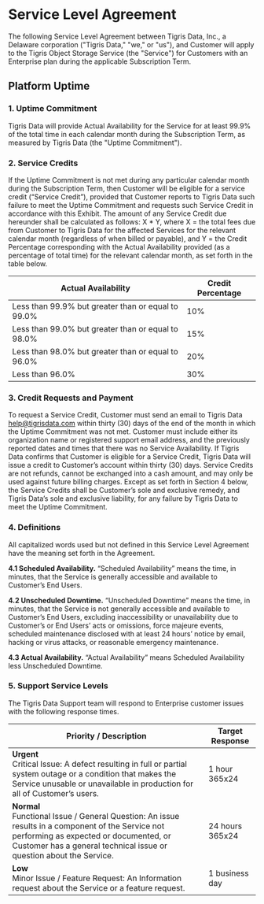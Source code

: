 # Service Level Agreement

The following Service Level Agreement between Tigris Data, Inc., a Delaware
corporation ("Tigris Data," "we," or "us"), and Customer will apply to the
Tigris Object Storage Service (the "Service") for Customers with an Enterprise
plan during the applicable Subscription Term.

## Platform Uptime

### 1. Uptime Commitment

Tigris Data will provide Actual Availability for the Service for at least 99.9%
of the total time in each calendar month during the Subscription Term, as
measured by Tigris Data (the "Uptime Commitment").

### 2. Service Credits

If the Uptime Commitment is not met during any particular calendar month during
the Subscription Term, then Customer will be eligible for a service credit
(“Service Credit”), provided that Customer reports to Tigris Data such failure
to meet the Uptime Commitment and requests such Service Credit in accordance
with this Exhibit. The amount of any Service Credit due hereunder shall be
calculated as follows: X \* Y, where X = the total fees due from Customer to
Tigris Data for the affected Services for the relevant calendar month
(regardless of when billed or payable), and Y = the Credit Percentage
corresponding with the Actual Availability provided (as a percentage of total
time) for the relevant calendar month, as set forth in the table below.

| **Actual Availability**                            | **Credit Percentage** |
| -------------------------------------------------- | --------------------- |
| Less than 99.9% but greater than or equal to 99.0% | 10%                   |
| Less than 99.0% but greater than or equal to 98.0% | 15%                   |
| Less than 98.0% but greater than or equal to 96.0% | 20%                   |
| Less than 96.0%                                    | 30%                   |

### 3. Credit Requests and Payment

To request a Service Credit, Customer must send an email to Tigris Data
help@tigrisdata.com within thirty (30) days of the end of the month in which the
Uptime Commitment was not met. Customer must include either its organization
name or registered support email address, and the previously reported dates and
times that there was no Service Availability. If Tigris Data confirms that
Customer is eligible for a Service Credit, Tigris Data will issue a credit to
Customer’s account within thirty (30) days. Service Credits are not refunds,
cannot be exchanged into a cash amount, and may only be used against future
billing charges. Except as set forth in Section 4 below, the Service Credits
shall be Customer’s sole and exclusive remedy, and Tigris Data’s sole and
exclusive liability, for any failure by Tigris Data to meet the Uptime
Commitment.

### 4. Definitions

All capitalized words used but not defined in this Service Level Agreement have
the meaning set forth in the Agreement.

**4.1 Scheduled Availability.** “Scheduled Availability” means the time, in
minutes, that the Service is generally accessible and available to Customer’s
End Users.

**4.2 Unscheduled Downtime.** “Unscheduled Downtime” means the time, in minutes,
that the Service is not generally accessible and available to Customer’s End
Users, excluding inaccessibility or unavailability due to Customer’s or End
Users’ acts or omissions, force majeure events, scheduled maintenance disclosed
with at least 24 hours’ notice by email, hacking or virus attacks, or reasonable
emergency maintenance.

**4.3 Actual Availability.** “Actual Availability” means Scheduled Availability
less Unscheduled Downtime.

### 5. Support Service Levels

The Tigris Data Support team will respond to Enterprise customer issues with the
following response times.

| **Priority / Description**                                                                                                                                                                                              | **Target Response**   |
| ----------------------------------------------------------------------------------------------------------------------------------------------------------------------------------------------------------------------- | --------------------- |
| **Urgent** <br />Critical Issue: A defect resulting in full or partial system outage or a condition that makes the Service unusable or unavailable in production for all of Customer’s users.                           | 1 hour <br />365x24   |
| **Normal** <br />Functional Issue / General Question: An issue results in a component of the Service not performing as expected or documented, or Customer has a general technical issue or question about the Service. | 24 hours <br />365x24 |
| **Low** <br />Minor Issue / Feature Request: An Information request about the Service or a feature request.                                                                                                             | 1 business day        |
